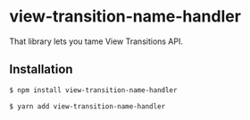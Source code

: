 # view-transition-name-handler

That library lets you tame View Transitions API.

## Installation

```sh
$ npm install view-transition-name-handler
```
```sh
$ yarn add view-transition-name-handler
```

